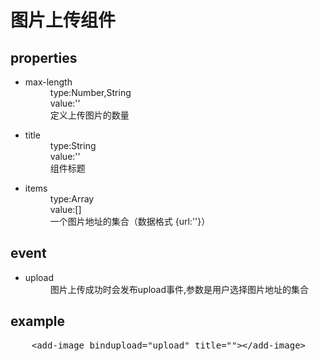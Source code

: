 <h1>图片上传组件</h1>
<section>
  <h2>properties</h2>
  <ul>
    <li>
      <dl>
        <dt>max-length</dt>
        <dd>type:Number,String<dd>
        <dd>value:''</dd>
        <dd>定义上传图片的数量<dd>
      </dl>
    </li>
    <li>
      <dl>
        <dt>title</dt>
        <dd>type:String<dd>
        <dd>value:''</dd>
        <dd>组件标题<dd>
      </dl>
    </li>
    <li>
      <dl>
        <dt>items</dt>
        <dd>type:Array<dd>
        <dd>value:[]</dd>
        <dd>一个图片地址的集合（数据格式 {url:''}）<dd>
      </dl>
    </li>
  </ul>
</section>
<section>
 <h2>event</h2>
 <ul>
   <li>
     <dl>
       <dt>upload</dt>
       <dd>图片上传成功时会发布upload事件,参数是用户选择图片地址的集合</dd>
     </dl>
   </li>
 </ul>
</section>
<section>
  <h2>example</h2>
  <pre>
    &lt;add-image bindupload="upload" title=""&gt;&lt;/add-image&gt;
  </pre>
</section>